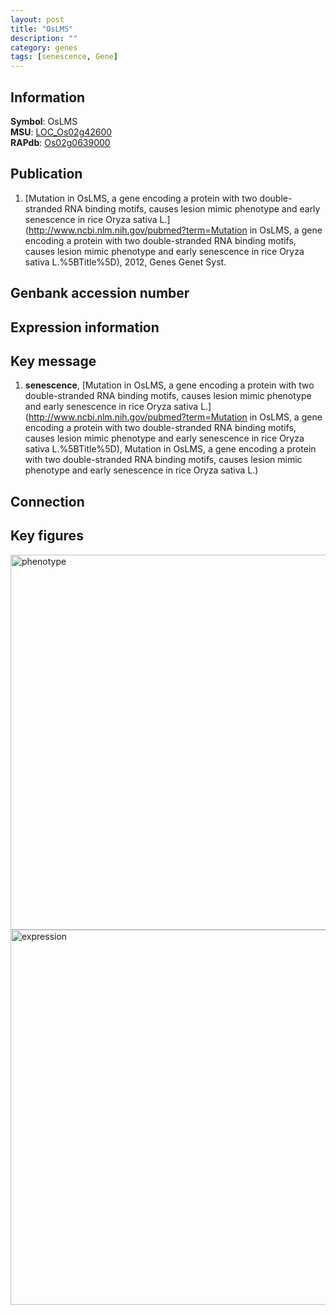 ```yaml
---
layout: post
title: "OsLMS"
description: ""
category: genes
tags: [senescence, Gene]
---
```


## Information
__Symbol__: OsLMS  
__MSU__: [LOC_Os02g42600](http://rice.plantbiology.msu.edu/cgi-bin/ORF_infopage.cgi?orf=LOC_Os02g42600)  
__RAPdb__: [Os02g0639000](http://rapdb.dna.affrc.go.jp/viewer/gbrowse_details/irgsp1?name=Os02g0639000)  

## Publication
1. [Mutation in OsLMS, a gene encoding a protein with two double-stranded RNA binding motifs, causes lesion mimic phenotype and early senescence in rice Oryza sativa L.](http://www.ncbi.nlm.nih.gov/pubmed?term=Mutation in OsLMS, a gene encoding a protein with two double-stranded RNA binding motifs, causes lesion mimic phenotype and early senescence in rice Oryza sativa L.%5BTitle%5D), 2012, Genes Genet Syst.

## Genbank accession number

## Expression information

## Key message
1. __senescence__, [Mutation in OsLMS, a gene encoding a protein with two double-stranded RNA binding motifs, causes lesion mimic phenotype and early senescence in rice Oryza sativa L.](http://www.ncbi.nlm.nih.gov/pubmed?term=Mutation in OsLMS, a gene encoding a protein with two double-stranded RNA binding motifs, causes lesion mimic phenotype and early senescence in rice Oryza sativa L.%5BTitle%5D), Mutation in OsLMS, a gene encoding a protein with two double-stranded RNA binding motifs, causes lesion mimic phenotype and early senescence in rice Oryza sativa L.)  

## Connection

## Key figures
<img src="http://ricencode.github.io/images/OsLMS.pheno.png" alt="phenotype"  style="width: 600px;"/>

<img src="http://ricencode.github.io/images/OsLMS.exp.png" alt="expression"  style="width: 600px;"/>


